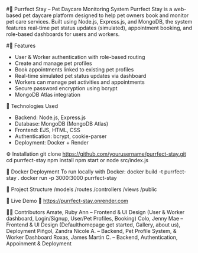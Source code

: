 #🐾 Purrfect Stay – Pet Daycare Monitoring System
Purrfect Stay is a web-based pet daycare platform designed to help pet owners book and monitor pet care services. Built using Node.js, Express.js, and MongoDB, the system features real-time pet status updates (simulated), appointment booking, and role-based dashboards for users and workers.

#🚀 Features
- User & Worker authentication with role-based routing
- Create and manage pet profiles
- Book appointments linked to existing pet profiles
- Real-time simulated pet status updates via dashboard
- Workers can manage pet activities and appointments
- Secure password encryption using bcrypt
- MongoDB Atlas integration

🧱 Technologies Used
- Backend: Node.js, Express.js
- Database: MongoDB (MongoDB Atlas)
- Frontend: EJS, HTML, CSS
- Authentication: bcrypt, cookie-parser
- Deployment: Docker + Render

⚙️ Installation
git clone https://github.com/yourusername/purrfect-stay.git
cd purrfect-stay
npm install
npm start or node src/index.js

🐳 Docker Deployment
To run locally with Docker:
docker build -t purrfect-stay .
docker run -p 3000:3000 purrfect-stay

📂 Project Structure
/models
/routes
/controllers
/views
/public

🔴 Live Demo
🔗 https://purrfect-stay.onrender.com

👨‍💻 Contributors
Amate, Ruby Ann – Frontend & UI Design (User & Worker dashboard, Login/Signup, User/Pet Profiles, Booking)
Colo, Jenny Mae – Frontend & UI Design (Defaulthomepage get started, Gallery, about us), Deployment
Piñgol, Zandra Nicole A. – Backend, Pet Profile System, & Worker Dashboard
Roxas, James Martin C. – Backend, Authentication, Appoinment & Deployment
